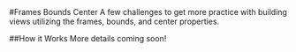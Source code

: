 <snippet>
#Frames Bounds Center
A few challenges to get more practice with building views utilizing the frames, bounds, and center properties.

##How it Works
More details coming soon!
</snippet>
